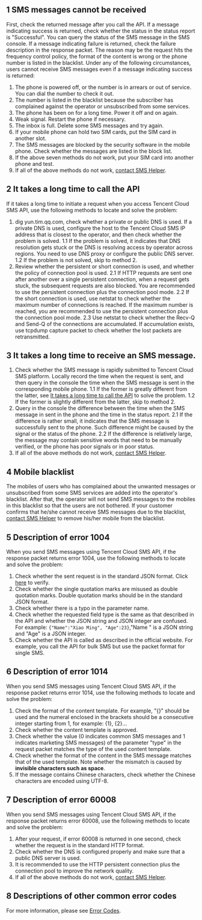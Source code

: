 ## 1 SMS messages cannot be received
First, check the returned message after you call the API. If a message indicating success is returned, check whether the status in the status report is "Successful". You can query the status of the SMS message in the SMS console.
If a message indicating failure is returned, check the failure description in the response packet. The reason may be the request hits the frequency control policy, the format of the content is wrong or the phone number is listed in the blacklist.
Under any of the following circumstances, users cannot receive SMS messages even if a message indicating success is returned:
1. The phone is powered off, or the number is in arrears or out of service. You can dial the number to check it out.
2. The number is listed in the blacklist because the subscriber has complained against the operator or unsubscribed from some services.
3. The phone has been on for a long time. Power it off and on again.
4. Weak signal. Restart the phone if necessary.
5. The inbox is full. Delete some SMS messages and try again.
6. If your mobile phone can hold two SIM cards, put the SIM card in another slot.
7. The SMS messages are blocked by the security software in the mobile phone. Check whether the messages are listed in the block list.
8. If the above seven methods do not work, put your SIM card into another phone and test.
9. If all of the above methods do not work, [contact SMS Helper](/document/product/382/3773).

## 2 It takes a long time to call the API
If it takes a long time to initiate a request when you access Tencent Cloud SMS API, use the following methods to locate and solve the problem:
1. dig yun.tim.qq.com, check whether a private or public DNS is used. If a private DNS is used, configure the host to the Tencent Cloud SMS IP address that is closest to the operator, and then check whether the problem is solved.
  1.1 If the problem is solved, it indicates that DNS resolution gets stuck or the DNS is resolving access by operator across regions. You need to use DNS proxy or configure the public DNS server.
  1.2 If the problem is not solved, skip to method 2.  
2. Review whether the persistent or short connection is used, and whether the policy of connection pool is used.
  2.1 If HTTP requests are sent one after another over a single persistent connection, when a request gets stuck, the subsequent requests are also blocked. You are recommended to use the persistent connection plus the connection pool mode.
  2.2 If the short connection is used, use netstat to check whether the maximum number of connections is reached. If the maximum number is reached, you are recommended to use the persistent connection plus the connection pool mode.
  2.3 Use netstat to check whether the Recv-Q and Send-Q of the connections are accumulated. If accumulation exists, use tcpdump capture packet to check whether the lost packets are retransmitted.

## 3 It takes a long time to receive an SMS message.
1. Check whether the SMS message is rapidly submitted to Tencent Cloud SMS platform. Locally record the time when the request is sent, and then query in the console the time when the SMS message is sent in the corresponding mobile phone.
  1.1 If the former is greatly different from the latter, see [It takes a long time to call the API](./9558#2-.E8.B0.83.E7.94.A8.E6.8E.A5.E5.8F.A3.E8.80.97.E6.97.B6.E6.AF.94.E8.BE.83.E9.95.BF) to solve the problem.
  1.2 If the former is slightly different from the latter, skip to method 2.  
2. Query in the console the difference between the time when the SMS message in sent in the phone and the time in the status report.
  2.1 If the difference is rather small, it indicates that the SMS message is successfully sent to the phone. Such difference might be caused by the signal or the status of the phone.
  2.2 If the difference is relatively large, the message may contain sensitive words that need to be manually verified, or the phone has poor signals or in poor status. 
3. If all of the above methods do not work, [contact SMS Helper](/document/product/382/3773).

## 4 Mobile blacklist
The mobiles of users who has complained about the unwanted messages or unsubscribed from some SMS services are added into the operator's blacklist. After that, the operator will not send SMS messages to the mobiles in this blacklist so that the users are not bothered.
If your customer confirms that he/she cannot receive SMS messages due to the blacklist, [contact SMS Helper](/document/product/382/3773) to remove his/her mobile from the blacklist.

## 5 Description of error 1004
When you send SMS messages using Tencent Cloud SMS API, if the response packet returns error 1004, use the following methods to locate and solve the problem:
1. Check whether the sent request is in the standard JSON format. Click [here](http://tool.oschina.net/codeformat/json) to verify.
2. Check whether the single quotation marks are misused as double quotation marks. Double quotation marks should be in the standard JSON format.
3. Check whether there is a typo in the parameter name.
4. Check whether the requested field type is the same as that described in the API and whether the JSON string and JSON integer are confused.
For example: `{"Name":"Xiao Ming", "Age":23}`,"Name " is a JSON string and "Age" is a JSON integer.
5. Check whether the API is called as described in the official website. For example, you call the API for bulk SMS but use the packet format for single SMS.

## 6 Description of error 1014
When you send SMS messages using Tencent Cloud SMS API, if the response packet returns error 1014, use the following methods to locate and solve the problem:
1. Check the format of the content template. For example, "{}" should be used and the numeral enclosed in the brackets should be a consecutive integer starting from 1, for example: {1}, {2}…
2. Check whether the content template is approved.
3. Check whether the value (0 indicates common SMS messages and 1 indicates marketing SMS messages) of the parameter "type" in the request packet matches the type of the used content template.
4. Check whether the format of the content in the SMS message matches that of the used template. Note whether the mismatch is caused by **invisible characters such as space**.
5. If the message contains Chinese characters, check whether the Chinese characters are encoded using UTF-8.

## 7 Description of error 60008
When you send SMS messages using Tencent Cloud SMS API, if the response packet returns error 60008, use the following methods to locate and solve the problem:
1. After your request, if error 60008 is returned in one second, check whether the request is in the standard HTTP format.
2. Check whether the DNS is configured properly and make sure that a public DNS server is used.
3. It is recommended to use the HTTP persistent connection plus the connection pool to improve the network quality.
4. If all of the above methods do not work, [contact SMS Helper](/document/product/382/3773).

## 8 Descriptions of other common error codes
For more information, please see [Error Codes](/document/product/382/3771#1-.E7.9F.AD.E4.BF.A1.E5.8F.91.E9.80.81.E9.94.99.E8.AF.AF.E7.A0.811).
